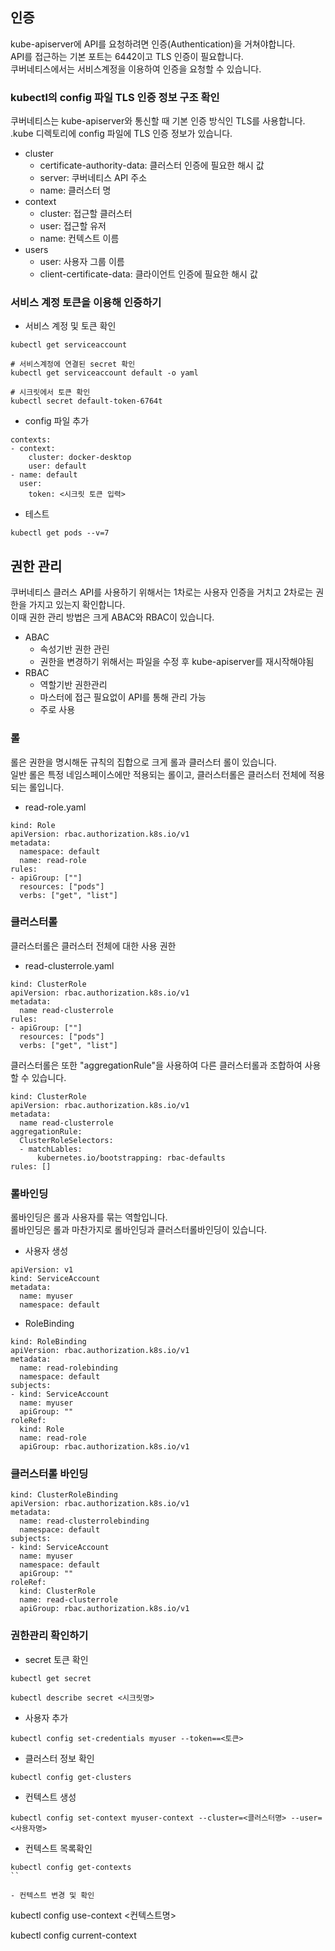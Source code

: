 ## 인증
kube-apiserver에 API를 요청하려면 인증(Authentication)을 거쳐야합니다.  
API를 접근하는 기본 포트는 6442이고 TLS 인증이 필요합니다.  
쿠버네티스에서는 서비스계정을 이용하여 인증을 요청할 수 있습니다.  

### kubectl의 config 파일 TLS 인증 정보 구조 확인
쿠버네티스는 kube-apiserver와 통신할 때 기본 인증 방식인 TLS를 사용합니다.  
.kube 디렉토리에 config 파일에 TLS 인증 정보가 있습니다.  
- cluster
  - certificate-authority-data: 클러스터 인증에 필요한 해시 값
  - server: 쿠버네티스 API 주소
  - name: 클러스터 명
- context
  - cluster: 접근할 클러스터
  - user: 접근할 유저
  - name: 컨텍스트 이름
- users
  - user: 사용자 그룹 이름
  - client-certificate-data: 클라이언트 인증에 필요한 해시 값
### 서비스 계정 토큰을 이용해 인증하기
- 서비스 계정 및 토큰 확인
```
kubectl get serviceaccount

# 서비스계정에 연결된 secret 확인
kubectl get serviceaccount default -o yaml

# 시크릿에서 토큰 확인
kubectl secret default-token-6764t
```
- config 파일 추가
```
contexts:
- context:
    cluster: docker-desktop
    user: default
- name: default
  user:
    token: <시크릿 토큰 입력>
```
- 테스트
```
kubectl get pods --v=7
```
 
## 권한 관리
쿠버네티스 클러스 API를 사용하기 위해서는 1차로는 사용자 인증을 거치고 2차로는 권한을 가지고 있는지 확인합니다.  
이때 권한 관리 방법은 크게 ABAC와 RBAC이 있습니다.  
- ABAC
  - 속성기반 권한 관린
  - 권한을 변경하기 위해서는 파일을 수정 후 kube-apiserver를 재시작해야됨
- RBAC
  - 역할기반 권한관리
  - 마스터에 접근 필요없이 API를 통해 관리 가능
  - 주로 사용

### 롤
롤은 권한을 명시해둔 규칙의 집합으로 크게 롤과 클러스터 롤이 있습니다.  
일반 롤은 특정 네임스페이스에만 적용되는 롤이고, 클러스터롤은 클러스터 전체에 적용되는 롤입니다.  
- read-role.yaml
```
kind: Role
apiVersion: rbac.authorization.k8s.io/v1
metadata:
  namespace: default
  name: read-role
rules:
- apiGroup: [""]
  resources: ["pods"]
  verbs: ["get", "list"]
```

### 클러스터롤
클러스터롤은 클러스터 전체에 대한 사용 권한
- read-clusterrole.yaml
```
kind: ClusterRole
apiVersion: rbac.authorization.k8s.io/v1
metadata:
  name read-clusterrole
rules:
- apiGroup: [""]
  resources: ["pods"]
  verbs: ["get", "list"]
```

클러스터롤은 또한 "aggregationRule"을 사용하여 다른 클러스터롤과 조합하여 사용할 수 있습니다.
```
kind: ClusterRole
apiVersion: rbac.authorization.k8s.io/v1
metadata:
  name read-clusterrole
aggregationRule:
  ClusterRoleSelectors:
  - matchLables:
      kubernetes.io/bootstrapping: rbac-defaults
rules: []
```

### 롤바인딩
롤바인딩은 롤과 사용자를 묶는 역할입니다.  
롤바인딩은 롤과 마찬가지로 롤바인딩과 클러스터롤바인딩이 있습니다.  
- 사용자 생성
```
apiVersion: v1
kind: ServiceAccount
metadata:
  name: myuser
  namespace: default
```

- RoleBinding
```
kind: RoleBinding
apiVersion: rbac.authorization.k8s.io/v1
metadata:
  name: read-rolebinding
  namespace: default
subjects:
- kind: ServiceAccount
  name: myuser
  apiGroup: ""
roleRef:
  kind: Role
  name: read-role
  apiGroup: rbac.authorization.k8s.io/v1
```

### 클러스터롤 바인딩
```
kind: ClusterRoleBinding
apiVersion: rbac.authorization.k8s.io/v1
metadata:
  name: read-clusterrolebinding
  namespace: default
subjects:
- kind: ServiceAccount
  name: myuser
  namespace: default
  apiGroup: ""
roleRef:
  kind: ClusterRole
  name: read-clusterrole
  apiGroup: rbac.authorization.k8s.io/v1
```

### 권한관리 확인하기
- secret 토큰 확인
```
kubectl get secret

kubectl describe secret <시크릿명>
```

- 사용자 추가
```
kubectl config set-credentials myuser --token==<토큰>
```

- 클러스터 정보 확인
```
kubectl config get-clusters
```

- 컨텍스트 생성
```
kubectl config set-context myuser-context --cluster=<클러스터명> --user=<사용자명>
```

- 컨텍스트 목록확인
```
kubectl config get-contexts
``

- 컨텍스트 변경 및 확인
```
kubectl config use-context <컨텍스트명>

kubectl config current-context
```

